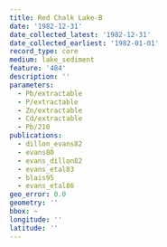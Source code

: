 ```yaml
---
title: Red Chalk Lake-B
date: '1982-12-31'
date_collected_latest: '1982-12-31'
date_collected_earliest: '1982-01-01'
record_type: core
medium: lake_sediment
feature: '484'
description: ''
parameters:
  - Pb/extractable
  - P/extractable
  - Zn/extractable
  - Cd/extractable
  - Pb/210
publications:
  - dillon_evans82
  - evans80
  - evans_dillon82
  - evans_etal83
  - blais95
  - evans_etal86
geo_error: 0.0
geometry: ''
bbox: ~
longitude: ''
latitude: ''
---
```

